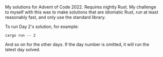 My solutions for Advent of Code 2022. Requires nightly Rust.
My challenge to myself with this was to make solutions that are idiomatic Rust, run at least reasonably fast, and only use the standard library.

To run Day 2's solution, for example:
```
cargo run -- 2
```
And so on for the other days. If the day number is omitted, it will run the latest day solved.
